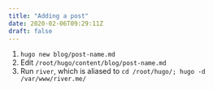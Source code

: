 ```yaml
---
title: "Adding a post"
date: 2020-02-06T09:29:11Z
draft: false
---
```


1. `hugo new blog/post-name.md`
2. Edit `/root/hugo/content/blog/post-name.md`
3. Run `river`, which is aliased to `cd /root/hugo/; hugo -d /var/www/river.me/`
